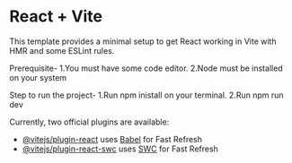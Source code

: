 # React + Vite

This template provides a minimal setup to get React working in Vite with HMR and some ESLint rules.

Prerequisite-
1.You must have some code editor.
2.Node must be installed on your system


Step to run the project-
1.Run npm inistall on your terminal.
2.Run npm run dev 

Currently, two official plugins are available:

- [@vitejs/plugin-react](https://github.com/vitejs/vite-plugin-react/blob/main/packages/plugin-react/README.md) uses [Babel](https://babeljs.io/) for Fast Refresh
- [@vitejs/plugin-react-swc](https://github.com/vitejs/vite-plugin-react-swc) uses [SWC](https://swc.rs/) for Fast Refresh
